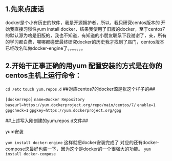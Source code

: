 1.先来点废话
-------  

docker是个小有历史的软件，我是开源拥护者，所以，我只研究centos版本的
开始我直接习惯性yum install docker，结果我使用了旧版的docker，至于centos7的默认源为啥是旧版的，我也不知道，有知道的小朋友联系下我谢谢了，亲，所有的学习都白费，哪哪都碰壁最终研究docker的历史我才找到了庙门，centos版本已经改名叫做docker-engine了。。。。。。。

2.开始干正事正确的用yum 配置安装的方式是在你的centos主机上运行命令：
------  
`cd /etc`
`touch yum.repos.d`
##对应centos7的docker源是张这个样子的##

`[dockerrepo]`
`name=Docker Repository`
`baseurl=https://yum.dockerproject.org/repo/main/centos/7/`
`enable=1`
`gpgcheck=1`
`gpgkey=https://yum.dockerproject.org/gpg`

##上述写入刚创建的yum.repos.d文件##

yum安装

`yum install docker-engine`
这样就把docker安装完成了
对应的还有docker-compose您最好也装一下，因为这个是docker的一个很强大的功能。
`yum install docker-compose`
